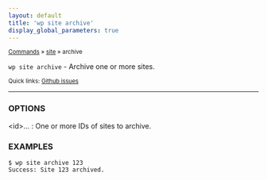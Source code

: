 ```yaml
---
layout: default
title: 'wp site archive'
display_global_parameters: true
---
```


<small>[Commands](/commands/) &raquo; [site](/commands/site/) &raquo; archive</small>

`wp site archive` - Archive one or more sites.

<small>Quick links: <a href="https://github.com/wp-cli/wp-cli/issues?q=is%3Aopen+label%3Acommand%3Asite-archive+sort%3Aupdated-desc">Github issues</a></small>

<hr />

### OPTIONS

&lt;id&gt;...
: One or more IDs of sites to archive.

### EXAMPLES

    $ wp site archive 123
    Success: Site 123 archived.



